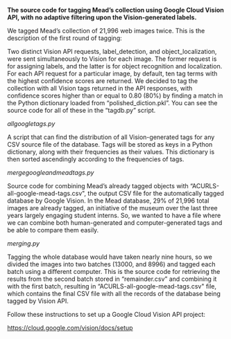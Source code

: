 **The source code for tagging Mead’s collection using Google Cloud Vision API, with no adaptive filtering upon the Vision-generated labels.**

We tagged Mead’s collection of 21,996 web images twice. This is the description of the first round of tagging:

Two distinct Vision API requests, label_detection, and object_localization, were sent simultaneously to Vision for each image. The former request is for assigning labels, and the latter is for object recognition and localization. For each API request for a particular image, by default, ten tag terms with the highest confidence scores are returned. We decided to tag the collection with all Vision tags returned in the API responses, with confidence scores higher than or equal to 0.80 (80%) by finding a match in the Python dictionary loaded from “polished_diction.pkl”. You can see the source code for all of these in the “tagdb.py” script. 


*allgoogletags.py*

A script that can find the distribution of all Vision-generated tags for any CSV source file of the database. Tags will be stored as keys in a Python dictionary, along with their frequencies as their values. This dictionary is then sorted ascendingly according to the frequencies of tags. 

*mergegoogleandmeadtags.py*

Source code for combining Mead’s already tagged objects with “ACURLS-all-google-mead-tags.csv", the output CSV file for the automatically tagged database by Google Vision. In the Mead database, 29% of 21,996 total images are already tagged, an initiative of the museum over the last three years largely engaging student interns. So, we wanted to have a file where we can combine both human-generated and computer-generated tags and be able to compare them easily. 


*merging.py*

Tagging the whole database would have taken nearly nine hours, so we divided the
images into two batches (13000, and 8996) and tagged each batch using a different computer. This is the source code for retrieving the results from the second batch stored in “remainder.csv” and combining it with the first batch, resulting in “ACURLS-all-google-mead-tags.csv" file, which contains the final CSV file with all the records of the database being tagged by Vision API. 


Follow these instructions to set up a Google Cloud Vision API project:

https://cloud.google.com/vision/docs/setup
